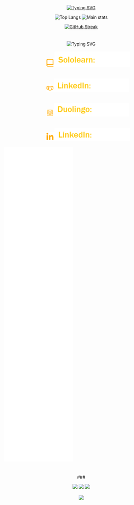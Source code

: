 <link href='https://unpkg.com/boxicons@2.1.4/css/boxicons.min.css' rel='stylesheet'>
<div align="center">
<a href="https://git.io/typing-svg"><img src="https://readme-typing-svg.demolab.com?font=&weight=300&size=33&pause=1000&color=F7BE26&center=true&vCenter=true&random=false&width=435&lines=Hello+World;Ol%C3%A1+Mundo;Hola+Mundo;%D0%9F%D1%80%D0%B8%D0%B2%D0%B5%D1%82%2C+%D0%BC%D0%B8%D1%80;%D9%85%D8%B1%D8%AD%D8%A8%D8%A7+%D8%A8%D8%A7%D9%84%D8%B9%D8%A7%D9%84%D9%85;%E4%BD%A0%E5%A5%BD%E4%B8%96%E7%95%8C;%CE%93%CE%B5%CE%B9%CE%AC+%CF%83%CE%BF%CF%85+%CE%9A%CF%8C%CF%83%CE%BC%CE%B5;%E3%81%93%E3%82%93%E3%81%AB%E3%81%A1%E3%81%AF%E4%B8%96%E7%95%8C" alt="Typing SVG" /></a>

![Top Langs](https://github-readme-stats.vercel.app/api/top-langs/?username=Guilherme-silva-teixeira&layout=compact&theme=gruvbox&hide_border=true&langs_count=8&bg_color=00000000)
![Main stats](https://github-readme-stats.vercel.app/api?username=Guilherme-silva-teixeira&show_icons=true&bg_color=00000000&hide_border=true&theme=gruvbox)

<a href="https://git.io/streak-stats"><img src="https://streak-stats.demolab.com?user=Guilherme-silva-teixeira&theme=gruvbox-duo&hide_border=true&card_width=877&bg_color=00000000" alt="GitHub Streak"/></a>

#
<div align="center">
  <img src="https://readme-typing-svg.demolab.com?font=&weight=300&size=27&pause=1000&color=F7BE26&center=true&vCenter=true&random=false&width=435&lines=More:" alt="Typing SVG" /></a>
  </div>
  <div align="left" id="flex-box"><!--main box-->
    <div><!--left-->
    <div>
<br>
      <div align="center">
  <div color="yellow">&emsp;&emsp;&emsp;<a href="https://www.sololearn.com/pt/profile/31040219"><img src="/img/book-alt-regular-24.png"/><img src="/img/Sololearn.png"/></a></div>
  <br>
    <br>
    <div>&emsp;&emsp;&emsp;<a href="https://www.youtube.com/channel/UCWOBgxQx8JG5lKHXLPi3NXQ"><img src="/img/icons8-youtube-gaming-24.png"/><img src="/img/ytGaming.png"/></a></div>
  <br>
    <br>
   <div> &emsp;&emsp;&emsp;<a href="https://www.duolingo.com/profile/xX_Guilherme_Xx"><img src="/img/icons8-logotipo-duolingo-24.png"><img src="/img/duolingo.png"/></a></div>
  <br>
    <br>
  <div>&emsp;&emsp;&emsp;<a href="https://www.linkedin.com/in/guilherme-teixeira-858478304/"><img src="/img/linkedin-logo-24.png"/><img src="/img/linkedin.png"/></a></div>
  <br>
        </div>
      </div>
</div>

  <img src="Github-metrics.svg"/>
    
#
  <div align="center">
    <p>
      ###
    </p>
    <img src="https://img.shields.io/github/watchers/guilherme-silva-teixeira/guilherme-silva-teixeira.svg"/>
    <img src="https://img.shields.io/github/stars/guilherme-silva-teixeira/guilherme-silva-teixeira.svg"/>
    <img src="https://img.shields.io/github/forks/guilherme-silva-teixeira/guilherme-silva-teixeira.svg"/>
    <br>
    <br>
      <img src="https://img.shields.io/github/followers/guilherme-silva-teixeira.svg?style=social&label=Follow&maxAge=2592000"/>
    </div>
  </div>

